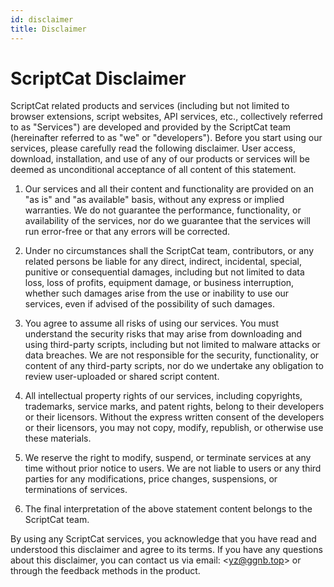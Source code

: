 ```yaml
---
id: disclaimer
title: Disclaimer
---
```


# ScriptCat Disclaimer

ScriptCat related products and services (including but not limited to browser extensions, script websites, API services, etc., collectively referred to as "Services") are developed and provided by the ScriptCat team (hereinafter referred to as "we" or "developers"). Before you start using our services, please carefully read the following disclaimer. User access, download, installation, and use of any of our products or services will be deemed as unconditional acceptance of all content of this statement.

1. Our services and all their content and functionality are provided on an "as is" and "as available" basis, without any express or implied warranties. We do not guarantee the performance, functionality, or availability of the services, nor do we guarantee that the services will run error-free or that any errors will be corrected.

2. Under no circumstances shall the ScriptCat team, contributors, or any related persons be liable for any direct, indirect, incidental, special, punitive or consequential damages, including but not limited to data loss, loss of profits, equipment damage, or business interruption, whether such damages arise from the use or inability to use our services, even if advised of the possibility of such damages.

3. You agree to assume all risks of using our services. You must understand the security risks that may arise from downloading and using third-party scripts, including but not limited to malware attacks or data breaches. We are not responsible for the security, functionality, or content of any third-party scripts, nor do we undertake any obligation to review user-uploaded or shared script content.

4. All intellectual property rights of our services, including copyrights, trademarks, service marks, and patent rights, belong to their developers or their licensors. Without the express written consent of the developers or their licensors, you may not copy, modify, republish, or otherwise use these materials.

5. We reserve the right to modify, suspend, or terminate services at any time without prior notice to users. We are not liable to users or any third parties for any modifications, price changes, suspensions, or terminations of services.

6. The final interpretation of the above statement content belongs to the ScriptCat team.

By using any ScriptCat services, you acknowledge that you have read and understood this disclaimer and agree to its terms. If you have any questions about this disclaimer, you can contact us via email: \<yz@ggnb.top> or through the feedback methods in the product.
